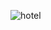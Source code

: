 ![hotel](https://github.com/brightmze26/hotel_web/assets/159750775/4820b940-9041-4ea2-8811-4c2aa7c46a28)
